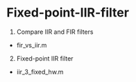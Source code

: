# Fixed-point-IIR-filter
1) Compare IIR and FIR filters
  - fir_vs_iir.m
2) Fixed-point IIR filter
  - iir_3_fixed_hw.m
